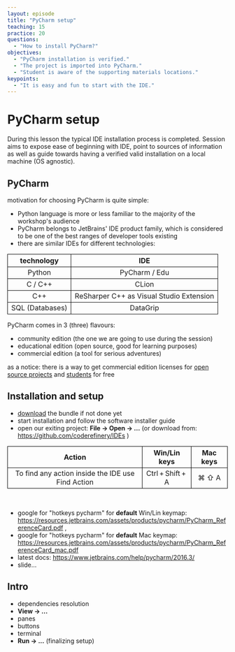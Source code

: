 ```yaml
---
layout: episode
title: "PyCharm setup"
teaching: 15
practice: 20
questions:
  - "How to install PyCharm?"
objectives:
  - "PyCharm installation is verified."
  - "The project is imported into PyCharm."
  - "Student is aware of the supporting materials locations."
keypoints:
  - "It is easy and fun to start with the IDE."
---
```


# PyCharm setup

During this lesson the typical IDE installation process is completed. Session aims to expose ease of beginning with IDE, point to sources of information as well as guide towards having a verified valid installation on a local machine (OS agnostic). 

## PyCharm

motivation for choosing PyCharm is quite simple: 
- Python language is more or less familiar to the majority of the workshop's audience
- PyCharm belongs to JetBrains' IDE product family, which is considered to be one of the best ranges of developer tools existing
- there are similar IDEs for different technologies: 
<table style="width=70%;">
  <tr>
    <th style="text-align: center; border: 1px solid black; "> technology </th>
    <th style="text-align: center; border: 1px solid black; "> IDE </th> 
  </tr>
  <tr>
    <td style="text-align: center; border: 1px solid black; "> Python </td>
    <td style="text-align: center; border: 1px solid black; "> PyCharm / Edu </td> 
  </tr>  
  <tr>
    <td style="text-align: center; border: 1px solid black; "> C / C++ </td>
    <td style="text-align: center; border: 1px solid black; "> CLion </td> 
  </tr>
    <tr>
    <td style="text-align: center; border: 1px solid black; "> C++ </td>
    <td style="text-align: center; border: 1px solid black; "> ReSharper C++ as Visual Studio Extension </td> 
  </tr>
  <tr>
    <td style="text-align: center; border: 1px solid black; "> SQL (Databases) </td>
    <td style="text-align: center; border: 1px solid black; "> DataGrip </td> 
  </tr>
</table>

PyCharm comes in 3 (three) flavours:
- community edition (the one we are going to use during the session)
- educational edition (open source, good for learning purposes)
- commercial edition (a tool for serious adventures)

as a notice: there is a way to get commercial edition licenses for [open source projects](https://www.jetbrains.com/buy/opensource/#application-rules) and [students](https://www.jetbrains.com/student/) for free

## Installation and setup

- [download](https://www.jetbrains.com/pycharm/download) the bundle if not done yet
- start installation and follow the software installer guide
- open our exiting project: **File -> Open -> ...** (or download from: https://github.com/coderefinery/IDEs )

<table style="width=70%;">
  <tr>
    <th style="text-align: center; border: 1px solid black; "> Action </th>
    <th style="text-align: center; border: 1px solid black; "> Win/Lin keys </th> 
    <th style="text-align: center; border: 1px solid black; "> Mac keys </th>
  </tr>
  <tr>
    <td style="text-align: center; border: 1px solid black; "> To find any action inside the IDE use Find Action </td>
    <td style="text-align: center; border: 1px solid black; "> Ctrl + Shift + A </td> 
    <td style="text-align: center; border: 1px solid black; "> ⌘ ⇧ A  </td>
  </tr>
</table>
<br/>

- google for "hotkeys pycharm" for **default** Win/Lin keymap: https://resources.jetbrains.com/assets/products/pycharm/PyCharm_ReferenceCard.pdf , 
- google for "hotkeys pycharm" for **default** Mac keymap: https://resources.jetbrains.com/assets/products/pycharm/PyCharm_ReferenceCard_mac.pdf
- latest docs: https://www.jetbrains.com/help/pycharm/2016.3/
- slide...

## Intro

- dependencies resolution
- **View -> ...**
- panes
- buttons
- terminal
- **Run -> ...** (finalizing setup)

